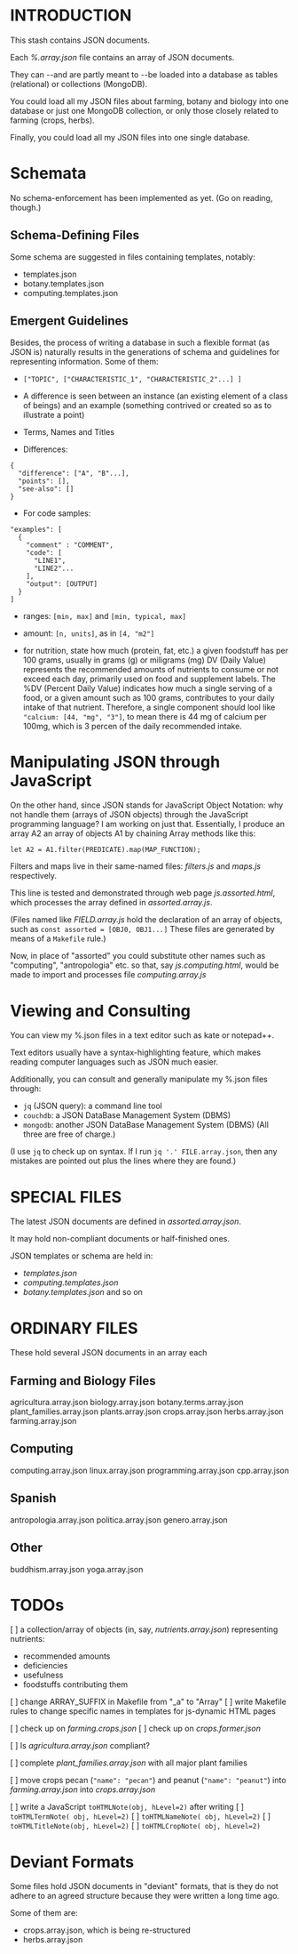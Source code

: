 # INTRODUCTION

This stash contains JSON documents.

Each *%.array.json* file contains an array of JSON documents.

They can --and are partly meant to --be loaded into a database as tables (relational) or collections (MongoDB).

You could load all my JSON files about farming, botany and biology into one database or just one MongoDB collection,
or only those closely related to farming (crops, herbs).

Finally, you could load all my JSON files into one single database.

# Schemata

No schema-enforcement has been implemented as yet. (Go on reading, though.)

## Schema-Defining Files

Some schema are suggested in files containing templates, notably:
- templates.json
- botany.templates.json
- computing.templates.json

## Emergent Guidelines

Besides, the process of writing a database in such a flexible format (as JSON is) naturally results in the generations of schema and guidelines for representing information. Some of them:

- `["TOPIC", ["CHARACTERISTIC_1", "CHARACTERISTIC_2"...] ]`

- A difference is seen between an instance (an existing element of a class of beings) and an example (something contrived or created so as to illustrate a point)

- Terms, Names and Titles

- Differences:
```
{
  "difference": ["A", "B"...],
  "points": [],
  "see-also": []
}
```

- For code samples:
```
"examples": [
  {
    "comment" : "COMMENT",
    "code": [
      "LINE1",
      "LINE2"...
    ],
    "output": [OUTPUT]
  }
]
```

- ranges: `[min, max]` and `[min, typical, max]`

- amount: `[n, units]`, as in `[4, "m2"]`

- for nutrition, state how much (protein, fat, etc.) a given foodstuff has per 100 grams, usually in grams (g) or miligrams (mg)
DV (Daily Value) represents the recommended amounts of nutrients to consume or not exceed each day, primarily used on food and supplement labels. The %DV (Percent Daily Value) indicates how much a single serving of a food, or a given amount such as 100 grams, contributes to your daily intake of that nutrient.
Therefore, a single component should lool like `"calcium: [44, "mg", "3"]`, to mean there is 44 mg of calcium per 100mg, which is 3 percen of the daily recommended intake.



# Manipulating JSON through JavaScript

On the other hand, since JSON stands for JavaScript Object Notation: why not handle them (arrays of JSON objects) through the JavaScript programming language? I am working on just that. Essentially, I produce an array A2 an array of objects A1 by chaining Array methods like this:
```
let A2 = A1.filter(PREDICATE).map(MAP_FUNCTION);
```
Filters and maps live in their same-named files: *filters.js* and *maps.js* respectively.

This line is tested and demonstrated through web page *js.assorted.html*, which processes the array defined in *assorted.array.js*.

(Files named like *FIELD.array.js* hold the declaration of an array of objects, such as `const assorted = [OBJ0, OBJ1...]` These files are generated by means of a `Makefile` rule.)

Now, in place of "assorted" you could substitute other names such as "computing", "antropologia" etc. so that, say *js.computing.html*, would be made to import and processes file *computing.array.js*


# Viewing and Consulting

You can view my %.json files in a text editor such as kate or notepad++.

Text editors usually have a syntax-highlighting feature,
which makes reading computer languages such as JSON much easier.

Additionally, you can consult and generally manipulate my %.json files through:
- `jq` (JSON query): a command line tool
- `couchdb`: a       JSON DataBase Management System (DBMS)
- `mongodb`: another JSON DataBase Management System (DBMS)
(All three are free of charge.)

(I use `jq` to check up on syntax. If I run `jq '.' FILE.array.json`, then any mistakes are pointed out plus the lines where they are found.)

# SPECIAL FILES

The latest JSON documents are defined in *assorted.array.json*.

It may hold non-compliant documents or half-finished ones.

JSON templates or schema are held in:
- *templates.json*
- *computing.templates.json*
- *botany.templates.json*
and so on


# ORDINARY FILES

These hold several JSON documents in an array each

## Farming and Biology Files
agricultura.array.json
biology.array.json
botany.terms.array.json
plant_families.array.json
plants.array.json
crops.array.json
herbs.array.json
farming.array.json

## Computing
computing.array.json
linux.array.json
programming.array.json
cpp.array.json

## Spanish
antropologia.array.json
politica.array.json
genero.array.json

## Other
buddhism.array.json
yoga.array.json


# TODOs

[ ] a collection/array of objects (in, say, *nutrients.array.json*) representing nutrients:
- recommended amounts
- deficiencies
- usefulness
- foodstuffs contributing them

[ ] change ARRAY_SUFFIX in Makefile from "_a" to "Array"
[ ] write Makefile rules to change specific names in templates for js-dynamic HTML pages

[ ] check up on *farming.crops.json*
[ ] check up on *crops.former.json*

[ ] Is *agricultura.array.json* compliant?

[ ] complete *plant_families.array.json* with all major plant families

[ ] move crops pecan (`"name": "pecan"`) and peanut (`"name": "peanut"`) into *farming.array.json* into *crops.array.json*

[ ] write a JavaScript `toHTMLNote(obj, hLevel=2)` after writing
[ ] `toHTMLTermNote( obj, hLevel=2)`
[ ] `toHTMLNameNote( obj, hLevel=2)`
[ ] `toHTMLTitleNote(obj, hLevel=2)`
[ ] `toHTMLCropNote( obj, hLevel=2)`

# Deviant Formats

Some files hold JSON documents in "deviant" formats, that is they do not adhere to an agreed structure because they were written a long time ago.

Some of them are:
- crops.array.json, which is being re-structured
- herbs.array.json
